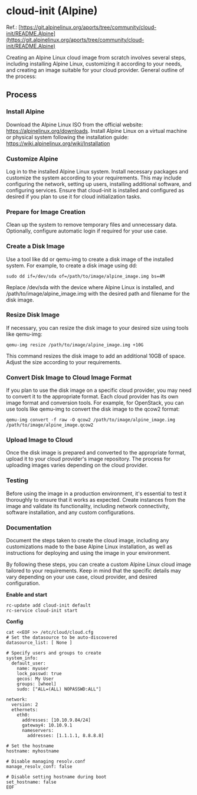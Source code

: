# cloud-init (Alpine)
Ref.: [https://git.alpinelinux.org/aports/tree/community/cloud-init/README.Alpine](https://git.alpinelinux.org/aports/tree/community/cloud-init/README.Alpine)

Creating an Alpine Linux cloud image from scratch involves several steps, including installing Alpine Linux, customizing it according to your needs, and creating an image suitable for your cloud provider. General outline of the process:

## Process

### Install Alpine
Download the Alpine Linux ISO from the official website: https://alpinelinux.org/downloads. Install Alpine Linux on a virtual machine or physical system following the installation guide: https://wiki.alpinelinux.org/wiki/Installation

### Customize Alpine
Log in to the installed Alpine Linux system.
Install necessary packages and customize the system according to your requirements. This may include configuring the network, setting up users, installing additional software, and configuring services.
Ensure that cloud-init is installed and configured as desired if you plan to use it for cloud initialization tasks.

### Prepare for Image Creation
Clean up the system to remove temporary files and unnecessary data.
Optionally, configure automatic login if required for your use case.

### Create a Disk Image
Use a tool like dd or qemu-img to create a disk image of the installed system. For example, to create a disk image using dd:

```
sudo dd if=/dev/sda of=/path/to/image/alpine_image.img bs=4M
```

Replace /dev/sda with the device where Alpine Linux is installed, and /path/to/image/alpine_image.img with the desired path and filename for the disk image.

### Resize Disk Image
If necessary, you can resize the disk image to your desired size using tools like qemu-img:
```
qemu-img resize /path/to/image/alpine_image.img +10G
```

This command resizes the disk image to add an additional 10GB of space. Adjust the size according to your requirements.

### Convert Disk Image to Cloud Image Format
If you plan to use the disk image on a specific cloud provider, you may need to convert it to the appropriate format. Each cloud provider has its own image format and conversion tools.
For example, for OpenStack, you can use tools like qemu-img to convert the disk image to the qcow2 format:
```
qemu-img convert -f raw -O qcow2 /path/to/image/alpine_image.img /path/to/image/alpine_image.qcow2
```

### Upload Image to Cloud
Once the disk image is prepared and converted to the appropriate format, upload it to your cloud provider's image repository. The process for uploading images varies depending on the cloud provider.

### Testing
Before using the image in a production environment, it's essential to test it thoroughly to ensure that it works as expected. Create instances from the image and validate its functionality, including network connectivity, software installation, and any custom configurations.

### Documentation
Document the steps taken to create the cloud image, including any customizations made to the base Alpine Linux installation, as well as instructions for deploying and using the image in your environment.

By following these steps, you can create a custom Alpine Linux cloud image tailored to your requirements. Keep in mind that the specific details may vary depending on your use case, cloud provider, and desired configuration.

__Enable and start__
```
rc-update add cloud-init default
rc-service cloud-init start
```

__Config__
```
cat <<EOF >> /etc/cloud/cloud.cfg
# Set the datasource to be auto-discovered
datasource_list: [ None ]

# Specify users and groups to create
system_info:
  default_user:
    name: myuser
    lock_passwd: true
    gecos: My User
    groups: [wheel]
    sudo: ["ALL=(ALL) NOPASSWD:ALL"]

network:
  version: 2
  ethernets:
    eth0:
      addresses: [10.10.9.84/24]
      gateway4: 10.10.9.1
      nameservers:
        addresses: [1.1.1.1, 8.8.8.8]

# Set the hostname
hostname: myhostname

# Disable managing resolv.conf
manage_resolv_conf: false

# Disable setting hostname during boot
set_hostname: false
EOF
```


